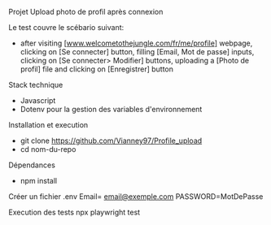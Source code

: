Projet Upload photo de profil après connexion 

Le test couvre le scébario suivant:

- after visiting [www.welcometothejungle.com/fr/me/profile] webpage, clicking on [Se connecter] button, filling [Email, Mot de passe] inputs, clicking on [Se connecter> Modifier] buttons, uploading a [Photo de profil] file and clicking on [Enregistrer] button

Stack technique

- Javascript
- Dotenv pour la gestion des variables d'environnement


Installation et execution
- git clone https://github.com/Vianney97/Profile_upload
- cd nom-du-repo

Dépendances
- npm install

Créer un fichier .env
Email= email@exemple.com
PASSWORD=MotDePasse

Execution des tests
npx playwright test